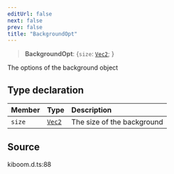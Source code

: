 ```yaml
---
editUrl: false
next: false
prev: false
title: "BackgroundOpt"
---
```


> **BackgroundOpt**: \{`size`: [`Vec2`]( https://kaboomjs.com/#Vec2 );  }

The options of the background object

## Type declaration

| Member | Type | Description |
| :------ | :------ | :------ |
| `size` | [`Vec2`]( https://kaboomjs.com/#Vec2 ) | The size of the background |

## Source

kiboom.d.ts:88
